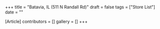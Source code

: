 +++
title = "Batavia, IL (511 N Randall Rd)"
draft = false
tags = ["Store List"]
date = ""

[Article]
contributors = []
gallery = []
+++